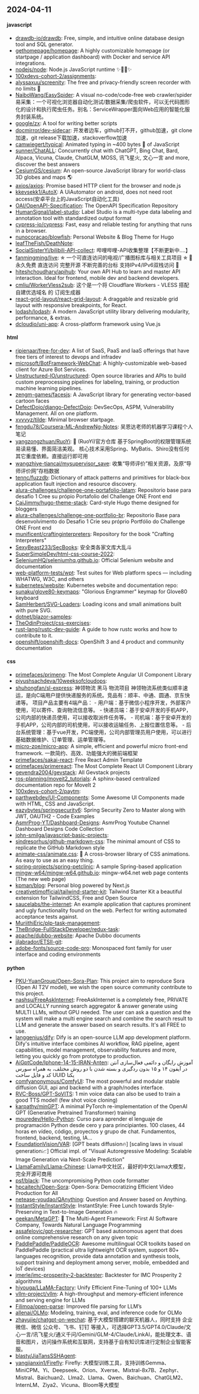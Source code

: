 ## 2024-04-11

#### javascript
* [drawdb-io/drawdb](https://github.com/drawdb-io/drawdb): Free, simple, and intuitive online database design tool and SQL generator.
* [gethomepage/homepage](https://github.com/gethomepage/homepage): A highly customizable homepage (or startpage / application dashboard) with Docker and service API integrations.
* [nodejs/node](https://github.com/nodejs/node): Node.js JavaScript runtime ✨🐢🚀✨
* [100xdevs-cohort-2/assignments](https://github.com/100xdevs-cohort-2/assignments): 
* [alyssaxuu/screenity](https://github.com/alyssaxuu/screenity): The free and privacy-friendly screen recorder with no limits 🎥
* [NaiboWang/EasySpider](https://github.com/NaiboWang/EasySpider): A visual no-code/code-free web crawler/spider易采集：一个可视化浏览器自动化测试/数据采集/爬虫软件，可以无代码图形化的设计和执行爬虫任务。别名：ServiceWrapper面向Web应用的智能化服务封装系统。
* [google/zx](https://github.com/google/zx): A tool for writing better scripts
* [docmirror/dev-sidecar](https://github.com/docmirror/dev-sidecar): 开发者边车，github打不开，github加速，git clone加速，git release下载加速，stackoverflow加速
* [camwiegert/typical](https://github.com/camwiegert/typical): Animated typing in ~400 bytes 🐡 of JavaScript
* [sunner/ChatALL](https://github.com/sunner/ChatALL): Concurrently chat with ChatGPT, Bing Chat, Bard, Alpaca, Vicuna, Claude, ChatGLM, MOSS, 讯飞星火, 文心一言 and more, discover the best answers
* [CesiumGS/cesium](https://github.com/CesiumGS/cesium): An open-source JavaScript library for world-class 3D globes and maps 🌎
* [axios/axios](https://github.com/axios/axios): Promise based HTTP client for the browser and node.js
* [kkevsekk1/AutoX](https://github.com/kkevsekk1/AutoX): A UiAutomator on android, does not need root access(安卓平台上的JavaScript自动化工具)
* [OAI/OpenAPI-Specification](https://github.com/OAI/OpenAPI-Specification): The OpenAPI Specification Repository
* [HumanSignal/label-studio](https://github.com/HumanSignal/label-studio): Label Studio is a multi-type data labeling and annotation tool with standardized output format
* [cypress-io/cypress](https://github.com/cypress-io/cypress): Fast, easy and reliable testing for anything that runs in a browser.
* [nunocoracao/blowfish](https://github.com/nunocoracao/blowfish): Personal Website & Blog Theme for Hugo
* [leafTheFish/DeathNote](https://github.com/leafTheFish/DeathNote): 
* [SocialSisterYi/bilibili-API-collect](https://github.com/SocialSisterYi/bilibili-API-collect): 哔哩哔哩-API收集整理【不断更新中....】
* [fanmingming/live](https://github.com/fanmingming/live): ✯ 一个可直连访问的电视/广播图标库与相关工具项目 ✯ 🔕 永久免费 直连访问 完整开源 不断完善的台标 支持IPv4/IPv6双栈访问 🔕
* [hiteshchoudhary/apihub](https://github.com/hiteshchoudhary/apihub): Your own API Hub to learn and master API interaction. Ideal for frontend, mobile dev and backend developers.
* [cmliu/WorkerVless2sub](https://github.com/cmliu/WorkerVless2sub): 这个是一个将 Cloudflare Workers - VLESS 搭配 自建优选域名 的 订阅生成器
* [react-grid-layout/react-grid-layout](https://github.com/react-grid-layout/react-grid-layout): A draggable and resizable grid layout with responsive breakpoints, for React.
* [lodash/lodash](https://github.com/lodash/lodash): A modern JavaScript utility library delivering modularity, performance, & extras.
* [dcloudio/uni-app](https://github.com/dcloudio/uni-app): A cross-platform framework using Vue.js

#### html
* [ripienaar/free-for-dev](https://github.com/ripienaar/free-for-dev): A list of SaaS, PaaS and IaaS offerings that have free tiers of interest to devops and infradev
* [microsoft/BotFramework-WebChat](https://github.com/microsoft/BotFramework-WebChat): A highly-customizable web-based client for Azure Bot Services.
* [Unstructured-IO/unstructured](https://github.com/Unstructured-IO/unstructured): Open source libraries and APIs to build custom preprocessing pipelines for labeling, training, or production machine learning pipelines.
* [zengm-games/facesjs](https://github.com/zengm-games/facesjs): A JavaScript library for generating vector-based cartoon faces
* [DefectDojo/django-DefectDojo](https://github.com/DefectDojo/django-DefectDojo): DevSecOps, ASPM, Vulnerability Management. All on one platform.
* [xvvvyz/tilde](https://github.com/xvvvyz/tilde): Minimal browser startpage.
* [fengdu78/Coursera-ML-AndrewNg-Notes](https://github.com/fengdu78/Coursera-ML-AndrewNg-Notes): 吴恩达老师的机器学习课程个人笔记
* [yangzongzhuan/RuoYi](https://github.com/yangzongzhuan/RuoYi): 🎉 (RuoYi)官方仓库 基于SpringBoot的权限管理系统 易读易懂、界面简洁美观。 核心技术采用Spring、MyBatis、Shiro没有任何其它重度依赖。直接运行即可用
* [wangzhiye-tiancai/mysupervisor_save](https://github.com/wangzhiye-tiancai/mysupervisor_save): 收集“导师评价”相关资源，及原“导师评价网”存档数据
* [tennc/fuzzdb](https://github.com/tennc/fuzzdb): Dictionary of attack patterns and primitives for black-box application fault injection and resource discovery.
* [alura-challenges/challenge-one-portafolio-latam](https://github.com/alura-challenges/challenge-one-portafolio-latam): Repositorio base para desafio 1 Cree su própio Portafolio del Challenge ONE Front end
* [CaiJimmy/hugo-theme-stack](https://github.com/CaiJimmy/hugo-theme-stack): Card-style Hugo theme designed for bloggers
* [alura-challenges/challenge-one-portfolio-br](https://github.com/alura-challenges/challenge-one-portfolio-br): Repositorio Base para desenvolvimento do Desafio 1 Crie seu próprio Portfólio do Challenge ONE Front end
* [munificent/craftinginterpreters](https://github.com/munificent/craftinginterpreters): Repository for the book "Crafting Interpreters"
* [SexyBeast233/SecBooks](https://github.com/SexyBeast233/SecBooks): 安全类各家文库大乱斗
* [SuperSimpleDev/html-css-course-2022](https://github.com/SuperSimpleDev/html-css-course-2022): 
* [SeleniumHQ/seleniumhq.github.io](https://github.com/SeleniumHQ/seleniumhq.github.io): Official Selenium website and documentation
* [web-platform-tests/wpt](https://github.com/web-platform-tests/wpt): Test suites for Web platform specs — including WHATWG, W3C, and others
* [kubernetes/website](https://github.com/kubernetes/website): Kubernetes website and documentation repo:
* [sunaku/glove80-keymaps](https://github.com/sunaku/glove80-keymaps): "Glorious Engrammer" keymap for Glove80 keyboard
* [SamHerbert/SVG-Loaders](https://github.com/SamHerbert/SVG-Loaders): Loading icons and small animations built with pure SVG.
* [dotnet/blazor-samples](https://github.com/dotnet/blazor-samples): 
* [TheOdinProject/css-exercises](https://github.com/TheOdinProject/css-exercises): 
* [rust-lang/rustc-dev-guide](https://github.com/rust-lang/rustc-dev-guide): A guide to how rustc works and how to contribute to it.
* [openshift/openshift-docs](https://github.com/openshift/openshift-docs): OpenShift 3 and 4 product and community documentation

#### css
* [primefaces/primeng](https://github.com/primefaces/primeng): The Most Complete Angular UI Component Library
* [piyushsachdeva/10weeksofcloudops](https://github.com/piyushsachdeva/10weeksofcloudops): 
* [shuhongfan/sl-express](https://github.com/shuhongfan/sl-express): 神领物流 黑马 物流项目 神领物流系统类似顺丰速运，是向C端用户提供快递服务的系统。竞品有：顺丰、中通、圆通、京东快递等。 项目产品主要有4端产品： - 用户端：基于微信小程序开发，外部客户使用，可以寄件、查询物流信息等。 - 快递员端：基于安卓开发的手机APP，公司内部的快递员使用，可以接收取派件任务等。 - 司机端：基于安卓开发的手机APP，公司内部的司机使用，可以接收运输任务、上报位置信息等。 - 后台系统管理：基于vue开发，PC端使用，公司内部管理员用户使用，可以进行基础数据维护、订单管理、运单管理等。
* [micro-zoe/micro-app](https://github.com/micro-zoe/micro-app): A simple, efficient and powerful micro front-end framework. 一款简约、高效、功能强大的微前端框架
* [primefaces/sakai-react](https://github.com/primefaces/sakai-react): Free React Admin Template
* [primefaces/primereact](https://github.com/primefaces/primereact): The Most Complete React UI Component Library
* [gevendra2004/gevstack](https://github.com/gevendra2004/gevstack): All Gevstack projects
* [ros-planning/moveit2_tutorials](https://github.com/ros-planning/moveit2_tutorials): A sphinx-based centralized documentation repo for MoveIt 2
* [100xdevs-cohort-2/paytm](https://github.com/100xdevs-cohort-2/paytm): 
* [parthwebdev/UI-Components](https://github.com/parthwebdev/UI-Components): Some Awesome UI Components made with HTML, CSS and JavaScript.
* [eazybytes/springsecurity6](https://github.com/eazybytes/springsecurity6): Spring Security Zero to Master along with JWT, OAUTH2 - Code Examples
* [AsmrProg-YT/Dashboard-Designs](https://github.com/AsmrProg-YT/Dashboard-Designs): AsmrProg Youtube Channel Dashboard Designs Code Collection
* [john-smilga/javascript-basic-projects](https://github.com/john-smilga/javascript-basic-projects): 
* [sindresorhus/github-markdown-css](https://github.com/sindresorhus/github-markdown-css): The minimal amount of CSS to replicate the GitHub Markdown style
* [animate-css/animate.css](https://github.com/animate-css/animate.css): 🍿 A cross-browser library of CSS animations. As easy to use as an easy thing.
* [spring-projects/spring-petclinic](https://github.com/spring-projects/spring-petclinic): A sample Spring-based application
* [mingw-w64/mingw-w64.github.io](https://github.com/mingw-w64/mingw-w64.github.io): mingw-w64.net web page contents (The new web page)
* [kpman/blog](https://github.com/kpman/blog): Personal blog powered by Next.js
* [creativetimofficial/tailwind-starter-kit](https://github.com/creativetimofficial/tailwind-starter-kit): Tailwind Starter Kit a beautiful extension for TailwindCSS, Free and Open Source
* [saucelabs/the-internet](https://github.com/saucelabs/the-internet): An example application that captures prominent and ugly functionality found on the web. Perfect for writing automated acceptance tests against.
* [MuriithiEric/plp-task-management](https://github.com/MuriithiEric/plp-task-management): 
* [TheBridge-FullStackDeveloper/redux-task](https://github.com/TheBridge-FullStackDeveloper/redux-task): 
* [apache/dubbo-website](https://github.com/apache/dubbo-website): Apache Dubbo documents
* [jjlabrador/ETSII-git](https://github.com/jjlabrador/ETSII-git): 
* [adobe-fonts/source-code-pro](https://github.com/adobe-fonts/source-code-pro): Monospaced font family for user interface and coding environments

#### python
* [PKU-YuanGroup/Open-Sora-Plan](https://github.com/PKU-YuanGroup/Open-Sora-Plan): This project aim to reproduce Sora (Open AI T2V model), we wish the open source community contribute to this project.
* [nashsu/FreeAskInternet](https://github.com/nashsu/FreeAskInternet): FreeAskInternet is a completely free, PRIVATE and LOCALLY running search aggregator & answer generate using MULTI LLMs, without GPU needed. The user can ask a question and the system will make a multi engine search and combine the search result to LLM and generate the answer based on search results. It's all FREE to use.
* [langgenius/dify](https://github.com/langgenius/dify): Dify is an open-source LLM app development platform. Dify's intuitive interface combines AI workflow, RAG pipeline, agent capabilities, model management, observability features and more, letting you quickly go from prototype to production.
* [AiGptCode/Iphone-14-15-IRAN-Anten](https://github.com/AiGptCode/Iphone-14-15-IRAN-Anten): آموزش رایگان و دائمی فعال‌سازی آنتن در آیفون ۱۴ و ۱۵ بدون ردگیری و بسته شدن با دو روش مختلف، به همراه سورس کد و فایل ساخت UUID یکتا
* [comfyanonymous/ComfyUI](https://github.com/comfyanonymous/ComfyUI): The most powerful and modular stable diffusion GUI, api and backend with a graph/nodes interface.
* [RVC-Boss/GPT-SoVITS](https://github.com/RVC-Boss/GPT-SoVITS): 1 min voice data can also be used to train a good TTS model! (few shot voice cloning)
* [karpathy/minGPT](https://github.com/karpathy/minGPT): A minimal PyTorch re-implementation of the OpenAI GPT (Generative Pretrained Transformer) training
* [mouredev/Hello-Python](https://github.com/mouredev/Hello-Python): Curso para aprender el lenguaje de programación Python desde cero y para principiantes. 100 clases, 44 horas en vídeo, código, proyectos y grupo de chat. Fundamentos, frontend, backend, testing, IA...
* [FoundationVision/VAR](https://github.com/FoundationVision/VAR): [GPT beats diffusion🔥] [scaling laws in visual generation📈] Official impl. of "Visual Autoregressive Modeling: Scalable Image Generation via Next-Scale Prediction"
* [LlamaFamily/Llama-Chinese](https://github.com/LlamaFamily/Llama-Chinese): Llama中文社区，最好的中文Llama大模型，完全开源可商用
* [psf/black](https://github.com/psf/black): The uncompromising Python code formatter
* [hpcaitech/Open-Sora](https://github.com/hpcaitech/Open-Sora): Open-Sora: Democratizing Efficient Video Production for All
* [netease-youdao/QAnything](https://github.com/netease-youdao/QAnything): Question and Answer based on Anything.
* [InstantStyle/InstantStyle](https://github.com/InstantStyle/InstantStyle): InstantStyle: Free Lunch towards Style-Preserving in Text-to-Image Generation 🔥
* [geekan/MetaGPT](https://github.com/geekan/MetaGPT): 🌟 The Multi-Agent Framework: First AI Software Company, Towards Natural Language Programming
* [assafelovic/gpt-researcher](https://github.com/assafelovic/gpt-researcher): GPT based autonomous agent that does online comprehensive research on any given topic
* [PaddlePaddle/PaddleOCR](https://github.com/PaddlePaddle/PaddleOCR): Awesome multilingual OCR toolkits based on PaddlePaddle (practical ultra lightweight OCR system, support 80+ languages recognition, provide data annotation and synthesis tools, support training and deployment among server, mobile, embedded and IoT devices)
* [jmerle/imc-prosperity-2-backtester](https://github.com/jmerle/imc-prosperity-2-backtester): Backtester for IMC Prosperity 2 algorithms
* [hiyouga/LLaMA-Factory](https://github.com/hiyouga/LLaMA-Factory): Unify Efficient Fine-Tuning of 100+ LLMs
* [vllm-project/vllm](https://github.com/vllm-project/vllm): A high-throughput and memory-efficient inference and serving engine for LLMs
* [Filimoa/open-parse](https://github.com/Filimoa/open-parse): Improved file parsing for LLM’s
* [allenai/OLMo](https://github.com/allenai/OLMo): Modeling, training, eval, and inference code for OLMo
* [zhayujie/chatgpt-on-wechat](https://github.com/zhayujie/chatgpt-on-wechat): 基于大模型搭建的聊天机器人，同时支持 企业微信、微信 公众号、飞书、钉钉 等接入，可选择GPT3.5/GPT4.0/Claude/文心一言/讯飞星火/通义千问/Gemini/GLM-4/Claude/LinkAI，能处理文本、语音和图片，访问操作系统和互联网，支持基于自有知识库进行定制企业智能客服。
* [blasty/JiaTansSSHAgent](https://github.com/blasty/JiaTansSSHAgent): 
* [yangjianxin1/Firefly](https://github.com/yangjianxin1/Firefly): Firefly: 大模型训练工具，支持训练Gemma、MiniCPM、Yi、Deepseek、Orion、Xverse、Mixtral-8x7B、Zephyr、Mistral、Baichuan2、Llma2、Llama、Qwen、Baichuan、ChatGLM2、InternLM、Ziya2、Vicuna、Bloom等大模型
